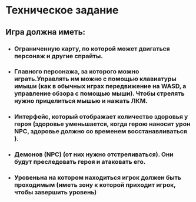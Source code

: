 # Техническое задание
## Игра должна иметь:
* ### Ограниченную карту, по которой может двигаться персонаж и другие спрайты.
* ### Главного персонажа, за которого можно играть.Управлять им можно с помощью клавиатуры имыши (как в обычных играх передвижение на WASD, а управление обзора с помощью мыши). Чтобы стрелять нужно прицелиться мышью и нажать ЛКМ.
* ### Интерфейс, который отображает количество здоровья у героя (здоровье уменьшается, когда герою наносит урон NPC, здоровье должно со временем восстанавливаться ).
* ### Демонов (NPC) (от них нужно отстреливаться). Они будут преследовать героя и атаковать его.
* ### Уровеньна на котором находиться игрок должен быть проходимым (иметь зону к которой приходит игрок, чтобы завершить уровень)